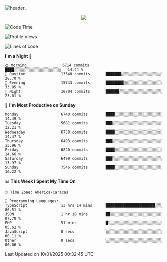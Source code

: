 ![header_](https://github.com/user-attachments/assets/4010d822-ccdc-4198-b608-18c773338d18)


<p align="center">
  <a href="http://www.github.com/thevacs">
    <img src="https://github-readme-streak-stats.herokuapp.com/?user=thevacs&stroke=ffffff&background=1c1917&ring=0891b2&fire=0891b2&currStreakNum=ffffff&currStreakLabel=0891b2&sideNums=ffffff&sideLabels=ffffff&dates=ffffff&hide_border=true" />
  </a>
</p>

<!--START_SECTION:waka-->
![Code Time](http://img.shields.io/badge/Code%20Time-3%2C308%20hrs%2051%20mins-blue)

![Profile Views](http://img.shields.io/badge/Profile%20Views-0-blue)

![Lines of code](https://img.shields.io/badge/From%20Hello%20World%20I%27ve%20Written-5.4%20million%20lines%20of%20code-blue)

**I'm a Night 🦉** 

```text
🌞 Morning                6714 commits        ████░░░░░░░░░░░░░░░░░░░░░   14.44 % 
🌆 Daytime                13348 commits       ███████░░░░░░░░░░░░░░░░░░   28.70 % 
🌃 Evening                15743 commits       ████████░░░░░░░░░░░░░░░░░   33.85 % 
🌙 Night                  10704 commits       ██████░░░░░░░░░░░░░░░░░░░   23.01 % 
```
📅 **I'm Most Productive on Sunday** 

```text
Monday                   6740 commits        ████░░░░░░░░░░░░░░░░░░░░░   14.49 % 
Tuesday                  5681 commits        ███░░░░░░░░░░░░░░░░░░░░░░   12.21 % 
Wednesday                6730 commits        ████░░░░░░░░░░░░░░░░░░░░░   14.47 % 
Thursday                 6493 commits        ███░░░░░░░░░░░░░░░░░░░░░░   13.96 % 
Friday                   6820 commits        ████░░░░░░░░░░░░░░░░░░░░░   14.66 % 
Saturday                 6499 commits        ███░░░░░░░░░░░░░░░░░░░░░░   13.97 % 
Sunday                   7546 commits        ████░░░░░░░░░░░░░░░░░░░░░   16.22 % 
```


📊 **This Week I Spent My Time On** 

```text
🕑︎ Time Zone: America/Caracas

💬 Programming Languages: 
TypeScript               13 hrs 14 mins      ██████████████████████░░░   86.51 % 
JSON                     1 hr 10 mins        ██░░░░░░░░░░░░░░░░░░░░░░░   07.70 % 
PHP                      51 mins             █░░░░░░░░░░░░░░░░░░░░░░░░   05.62 % 
JavaScript               0 secs              ░░░░░░░░░░░░░░░░░░░░░░░░░   00.11 % 
Other                    0 secs              ░░░░░░░░░░░░░░░░░░░░░░░░░   00.06 % 
```


 Last Updated on 10/01/2025 00:32:45 UTC
<!--END_SECTION:waka-->
